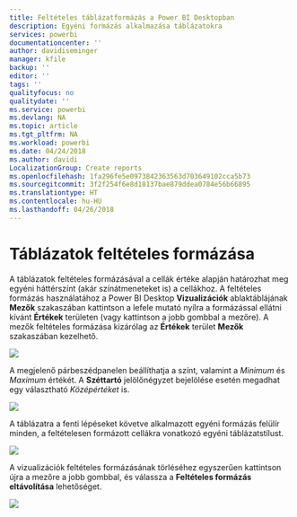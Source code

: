 ```yaml
---
title: Feltételes táblázatformázás a Power BI Desktopban
description: Egyéni formázás alkalmazása táblázatokra
services: powerbi
documentationcenter: ''
author: davidiseminger
manager: kfile
backup: ''
editor: ''
tags: ''
qualityfocus: no
qualitydate: ''
ms.service: powerbi
ms.devlang: NA
ms.topic: article
ms.tgt_pltfrm: NA
ms.workload: powerbi
ms.date: 04/24/2018
ms.author: davidi
LocalizationGroup: Create reports
ms.openlocfilehash: 1fa296fe5e0973842363563d703649102cca5b73
ms.sourcegitcommit: 3f2f254f6e8d18137bae879ddea0784e56b66895
ms.translationtype: HT
ms.contentlocale: hu-HU
ms.lasthandoff: 04/26/2018
---
```

# <a name="conditional-formatting-in-tables"></a>Táblázatok feltételes formázása
A táblázatok feltételes formázásával a cellák értéke alapján határozhat meg egyéni háttérszínt (akár színátmeneteket is) a cellákhoz. A feltételes formázás használatához a Power BI Desktop **Vizualizációk** ablaktáblájának **Mezők** szakaszában kattintson a lefele mutató nyílra a formázással ellátni kívánt **Értékek** területen (vagy kattintson a jobb gombbal a mezőre). A mezők feltételes formázása kizárólag az **Értékek** terület **Mezők** szakaszában kezelhető.

![](media/desktop-conditional-table-formatting/table-formatting_1.png)

A megjelenő párbeszédpanelen beállíthatja a színt, valamint a *Minimum* és *Maximum* értékét. A **Széttartó** jelölőnégyzet bejelölése esetén megadhat egy választható *Középértéket* is.

![](media/desktop-conditional-table-formatting/table-formatting_2.png)

A táblázatra a fenti lépéseket követve alkalmazott egyéni formázás felülír minden, a feltételesen formázott cellákra vonatkozó egyéni táblázatstílust.

![](media/desktop-conditional-table-formatting/table-formatting_3.png)

A vizualizációk feltételes formázásának törléséhez egyszerűen kattintson újra a mezőre a jobb gombbal, és válassza a **Feltételes formázás eltávolítása** lehetőséget.

![](media/desktop-conditional-table-formatting/table-formatting_4.png)

